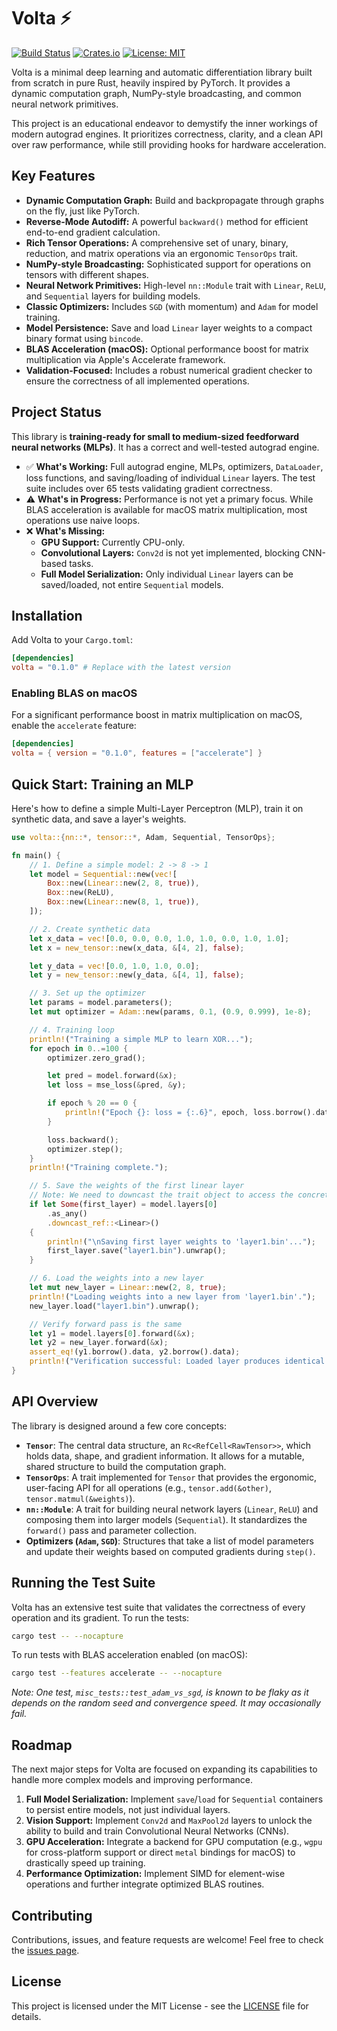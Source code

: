# Volta ⚡

[![Build Status](https://img.shields.io/github/actions/workflow/status/rlarson20/volta/rust.yml?branch=main)](https://github.com/rlarson20/volta/actions)
[![Crates.io](https://img.shields.io/crates/v/volta.svg)](https://crates.io/crates/volta)
[![License: MIT](https://img.shields.io/badge/License-MIT-yellow.svg)](https://opensource.org/licenses/MIT)

Volta is a minimal deep learning and automatic differentiation library built from scratch in pure Rust, heavily inspired by PyTorch. It provides a dynamic computation graph, NumPy-style broadcasting, and common neural network primitives.

This project is an educational endeavor to demystify the inner workings of modern autograd engines. It prioritizes correctness, clarity, and a clean API over raw performance, while still providing hooks for hardware acceleration.

## Key Features

- **Dynamic Computation Graph:** Build and backpropagate through graphs on the fly, just like PyTorch.
- **Reverse-Mode Autodiff:** A powerful `backward()` method for efficient end-to-end gradient calculation.
- **Rich Tensor Operations:** A comprehensive set of unary, binary, reduction, and matrix operations via an ergonomic `TensorOps` trait.
- **NumPy-style Broadcasting:** Sophisticated support for operations on tensors with different shapes.
- **Neural Network Primitives:** High-level `nn::Module` trait with `Linear`, `ReLU`, and `Sequential` layers for building models.
- **Classic Optimizers:** Includes `SGD` (with momentum) and `Adam` for model training.
- **Model Persistence:** Save and load `Linear` layer weights to a compact binary format using `bincode`.
- **BLAS Acceleration (macOS):** Optional performance boost for matrix multiplication via Apple's Accelerate framework.
- **Validation-Focused:** Includes a robust numerical gradient checker to ensure the correctness of all implemented operations.

## Project Status

This library is **training-ready for small to medium-sized feedforward neural networks (MLPs)**. It has a correct and well-tested autograd engine.

- ✅ **What's Working:** Full autograd engine, MLPs, optimizers, `DataLoader`, loss functions, and saving/loading of individual `Linear` layers. The test suite includes over 65 tests validating gradient correctness.
- ⚠️ **What's in Progress:** Performance is not yet a primary focus. While BLAS acceleration is available for macOS matrix multiplication, most operations use naive loops.
- ❌ **What's Missing:**
  - **GPU Support:** Currently CPU-only.
  - **Convolutional Layers:** `Conv2d` is not yet implemented, blocking CNN-based tasks.
  - **Full Model Serialization:** Only individual `Linear` layers can be saved/loaded, not entire `Sequential` models.

## Installation

Add Volta to your `Cargo.toml`:

```toml
[dependencies]
volta = "0.1.0" # Replace with the latest version
```

### Enabling BLAS on macOS

For a significant performance boost in matrix multiplication on macOS, enable the `accelerate` feature:

```toml
[dependencies]
volta = { version = "0.1.0", features = ["accelerate"] }
```

## Quick Start: Training an MLP

Here's how to define a simple Multi-Layer Perceptron (MLP), train it on synthetic data, and save a layer's weights.

```rust
use volta::{nn::*, tensor::*, Adam, Sequential, TensorOps};

fn main() {
    // 1. Define a simple model: 2 -> 8 -> 1
    let model = Sequential::new(vec![
        Box::new(Linear::new(2, 8, true)),
        Box::new(ReLU),
        Box::new(Linear::new(8, 1, true)),
    ]);

    // 2. Create synthetic data
    let x_data = vec![0.0, 0.0, 0.0, 1.0, 1.0, 0.0, 1.0, 1.0];
    let x = new_tensor::new(x_data, &[4, 2], false);

    let y_data = vec![0.0, 1.0, 1.0, 0.0];
    let y = new_tensor::new(y_data, &[4, 1], false);

    // 3. Set up the optimizer
    let params = model.parameters();
    let mut optimizer = Adam::new(params, 0.1, (0.9, 0.999), 1e-8);

    // 4. Training loop
    println!("Training a simple MLP to learn XOR...");
    for epoch in 0..=100 {
        optimizer.zero_grad();

        let pred = model.forward(&x);
        let loss = mse_loss(&pred, &y);

        if epoch % 20 == 0 {
            println!("Epoch {}: loss = {:.6}", epoch, loss.borrow().data[0]);
        }

        loss.backward();
        optimizer.step();
    }
    println!("Training complete.");

    // 5. Save the weights of the first linear layer
    // Note: We need to downcast the trait object to access the concrete type's methods.
    if let Some(first_layer) = model.layers[0]
        .as_any()
        .downcast_ref::<Linear>()
    {
        println!("\nSaving first layer weights to 'layer1.bin'...");
        first_layer.save("layer1.bin").unwrap();
    }

    // 6. Load the weights into a new layer
    let mut new_layer = Linear::new(2, 8, true);
    println!("Loading weights into a new layer from 'layer1.bin'.");
    new_layer.load("layer1.bin").unwrap();

    // Verify forward pass is the same
    let y1 = model.layers[0].forward(&x);
    let y2 = new_layer.forward(&x);
    assert_eq!(y1.borrow().data, y2.borrow().data);
    println!("Verification successful: Loaded layer produces identical output.");
}
```

## API Overview

The library is designed around a few core concepts:

- **`Tensor`**: The central data structure, an `Rc<RefCell<RawTensor>>`, which holds data, shape, and gradient information. It allows for a mutable, shared structure to build the computation graph.
- **`TensorOps`**: A trait implemented for `Tensor` that provides the ergonomic, user-facing API for all operations (e.g., `tensor.add(&other)`, `tensor.matmul(&weights)`).
- **`nn::Module`**: A trait for building neural network layers (`Linear`, `ReLU`) and composing them into larger models (`Sequential`). It standardizes the `forward()` pass and parameter collection.
- **Optimizers (`Adam`, `SGD`)**: Structures that take a list of model parameters and update their weights based on computed gradients during `step()`.

## Running the Test Suite

Volta has an extensive test suite that validates the correctness of every operation and its gradient. To run the tests:

```bash
cargo test -- --nocapture
```

To run tests with BLAS acceleration enabled (on macOS):

```bash
cargo test --features accelerate -- --nocapture
```

_Note: One test, `misc_tests::test_adam_vs_sgd`, is known to be flaky as it depends on the random seed and convergence speed. It may occasionally fail._

## Roadmap

The next major steps for Volta are focused on expanding its capabilities to handle more complex models and improving performance.

1.  **Full Model Serialization:** Implement `save`/`load` for `Sequential` containers to persist entire models, not just individual layers.
2.  **Vision Support:** Implement `Conv2d` and `MaxPool2d` layers to unlock the ability to build and train Convolutional Neural Networks (CNNs).
3.  **GPU Acceleration:** Integrate a backend for GPU computation (e.g., `wgpu` for cross-platform support or direct `metal` bindings for macOS) to drastically speed up training.
4.  **Performance Optimization:** Implement SIMD for element-wise operations and further integrate optimized BLAS routines.

## Contributing

Contributions, issues, and feature requests are welcome! Feel free to check the [issues page](https://github.com/your-username/volta/issues).

## License

This project is licensed under the MIT License - see the [LICENSE](LICENSE) file for details.
